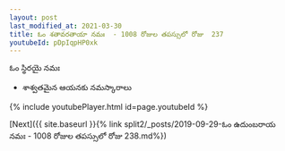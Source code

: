 ```yaml
---
layout: post
last_modified_at: 2021-03-30
title: ఓం శతావరతాయా నమః  - 1008 రోజుల తపస్సులో రోజు  237
youtubeId: pDpIqpHP0xk
---
```

 
 
 ఓం స్థిరయై నమః  
 
 - శాశ్వతమైన ఆయనకు నమస్కారాలు 
 
  
 
  
 
 
 
 
 
 


{% include youtubePlayer.html id=page.youtubeId %}
 
[Next]({{ site.baseurl }}{% link  split2/_posts/2019-09-29-ఓం ఉదుంబరాయ నమః  - 1008 రోజుల తపస్సులో రోజు  238.md%})
 
